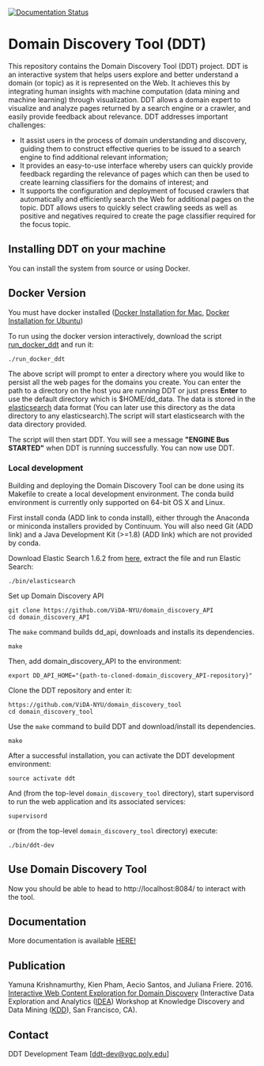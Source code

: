[![Documentation Status](https://readthedocs.org/projects/domain-discovery-tool/badge/?version=latest)](http://domain-discovery-tool.readthedocs.io/en/latest/?badge=latest)

# Domain Discovery Tool (DDT)

This repository contains the Domain Discovery Tool (DDT) project. DDT is an interactive system that helps users explore and better understand a domain (or topic) as it is represented on the Web. It achieves this by integrating human insights with machine computation (data mining and machine learning) through visualization. DDT allows a domain expert to visualize and analyze pages returned by a search engine or a crawler, and easily provide feedback about relevance. DDT addresses important challenges:

* It assist users in the process of domain understanding and discovery, guiding them to construct effective queries to be issued to a search engine to find additional relevant information; 
* It provides an easy-to-use interface whereby users can quickly provide feedback regarding the relevance of pages which can then be used to create learning classifiers for the domains of interest; and
* It supports the configuration and deployment of focused crawlers that automatically and efficiently search the Web for additional pages on the topic. DDT allows users to quickly select crawling seeds as well as positive and negatives required to create the page classifier required for the focus topic.

## Installing DDT on your machine

You can install the system from source or using Docker.

## Docker Version

You must have docker installed ([Docker Installation for Mac](https://docs.docker.com/docker-for-mac/install/), [Docker Installation for Ubuntu](https://docs.docker.com/engine/installation/linux/ubuntu/))

To run using the docker version interactively, download the script <a href="https://github.com/ViDA-NYU/domain_discovery_tool/blob/master/bin/run_docker_ddt" download>run_docker_ddt</a> and run it:

```
./run_docker_ddt
```
The above script will prompt to enter a directory where you would like to persist all the web pages for the domains you create. You can enter the path to a directory on the host you are running DDT or just press **Enter** to use the default directory which is $HOME/dd_data. The data is stored in the <a href="https://www.elastic.co/products/elasticsearch">elasticsearch</a> data format (You can later use this directory as the data directory to any elasticsearch).The script will start elasticsearch with the data directory provided.

The script will then start DDT. You will see a message **"ENGINE Bus STARTED"** when DDT is running successfully. You can now use DDT.

### Local development

Building and deploying the Domain Discovery Tool can be done using its Makefile to create a local development environment.  The conda build environment is currently only supported on 64-bit OS X and Linux.

First install conda (ADD link to conda install), either through the Anaconda or miniconda installers provided by Continuum.  You will also need Git (ADD link) and a Java Development Kit (>=1.8) (ADD link) which are not provided by conda.

Download Elastic Search 1.6.2 from <a href="https://www.elastic.co/downloads/past-releases/elasticsearch-1-6-2">here</a>, extract the file and run Elastic Search: 

```
./bin/elasticsearch
```

Set up Domain Discovery API 

```
git clone https://github.com/ViDA-NYU/domain_discovery_API
cd domain_discovery_API
```
The `make` command builds dd_api,  downloads and installs its dependencies.

```
make
```

Then, add domain_discovery_API to the environment:

```
export DD_API_HOME="{path-to-cloned-domain_discovery_API-repository}"
```

Clone the DDT repository and enter it:

```
https://github.com/ViDA-NYU/domain_discovery_tool
cd domain_discovery_tool
```

Use the `make` command to build DDT and download/install its dependencies.

```
make
```

After a successful installation, you can activate the DDT development environment:

```
source activate ddt
```

And (from the top-level `domain_discovery_tool` directory),  start
supervisord to run the web application and its associated services:

```
supervisord
```
or (from the top-level `domain_discovery_tool` directory) execute:

```
./bin/ddt-dev
```

## Use Domain Discovery Tool

Now you should be able to head to http://localhost:8084/ to interact with the tool.

## Documentation

More documentation is available [HERE!](http://domain-discovery-tool.readthedocs.io/en/latest/)

## Publication

Yamuna Krishnamurthy, Kien Pham, Aecio Santos, and Juliana Friere. 2016. [Interactive Web Content Exploration for Domain Discovery](http://poloclub.gatech.edu/idea2016/papers/p64-krishnamurthy.pdf) (Interactive Data Exploration and Analytics ([IDEA](http://poloclub.gatech.edu/idea2016/)) Workshop at Knowledge Discovery and Data Mining ([KDD](http://www.kdd.org/kdd2016/)), San Francisco, CA).

## Contact

DDT Development Team [ddt-dev@vgc.poly.edu]
